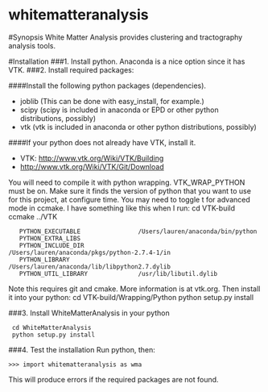 whitematteranalysis
===================

#Synopsis
White Matter Analysis provides clustering and tractography analysis tools.

#Installation
###1. Install python. 
Anaconda is a nice option since it has VTK.
###2. Install required packages:


####Install the following python packages (dependencies). 
* joblib (This can be done with easy_install, for example.)
* scipy
(scipy is included in anaconda or EPD or other python distributions, possibly)
* vtk (vtk is included in anaconda or other python distributions, possibly)

####If your python does not already have VTK, install it.
* VTK: http://www.vtk.org/Wiki/VTK/Building
* http://www.vtk.org/Wiki/VTK/Git/Download

You will need to compile it with python wrapping. VTK_WRAP_PYTHON must be on.
Make sure it finds the version of python that you want to use for this project, at configure time. You may need to toggle t for advanced mode in ccmake. I have something like this when I run:
     cd VTK-build
     ccmake ../VTK

       PYTHON_EXECUTABLE                /Users/lauren/anaconda/bin/python            
       PYTHON_EXTRA_LIBS                                                             
       PYTHON_INCLUDE_DIR               /Users/lauren/anaconda/pkgs/python-2.7.4-1/in
       PYTHON_LIBRARY                   /Users/lauren/anaconda/lib/libpython2.7.dylib
       PYTHON_UTIL_LIBRARY              /usr/lib/libutil.dylib   

Note this requires git and cmake. More information is at vtk.org.
Then install it into your python:
     cd VTK-build/Wrapping/Python
     python setup.py install

###3. Install WhiteMatterAnalysis in your python

     cd WhiteMatterAnalysis
     python setup.py install

###4. Test the installation
Run python, then:

    >>> import whitematteranalysis as wma

This will produce errors if the required packages are not found.